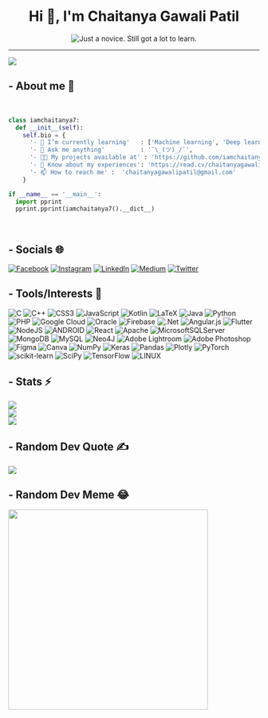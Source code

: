 <h1 align="center">Hi 👋, I'm Chaitanya Gawali Patil</h1>
<p align="center">
  <img src="https://readme-typing-svg.herokuapp.com?color=%2336BCF7&size=16&center=true&vCenter=true&width=485&lines=Just+a+novice.+Still+got+a+lot+to+learn.;Machine+Learning.;Loves+Open+Source+%E2%9D%A4%EF%B8%8F" alt="Just a novice. Still got a lot to learn." />
</p>

---
[![](https://visitcount.itsvg.in/api?id=iamchaitanya7&icon=2&color=2)](https://visitcount.itsvg.in)
<br>

## - About me 🔭
<br> 

```python
class iamchaitanya7:
  def __init__(self):
    self.bio = {
      '- 🌱 I’m currently learning'   : ['Machine learning', 'Deep learning', 'Django', 'Flask'],
      '- 💬 Ask me anything'          : '¯\_(ツ)_/¯',
      '- 👨‍💻 My projects available at' : 'https://github.com/iamchaitanya7',
      '- 📄 Know about my experiences': 'https://read.cv/chaitanyagawalipatil',
      '- 📫 How to reach me' :  'chaitanyagawalipatil@gmail.com'
    }

if __name__ == '__main__':
  import pprint
  pprint.pprint(iamchaitanya7().__dict__)
```
<br>

## - Socials 🌐
[![Facebook](https://img.shields.io/badge/Facebook-%231877F2.svg?logo=Facebook&logoColor=white)](https://facebook.com/chaitanya.gawali.patil.7) [![Instagram](https://img.shields.io/badge/Instagram-%23E4405F.svg?logo=Instagram&logoColor=white)](https://instagram.com/chaitanya_gawali_patil) [![LinkedIn](https://img.shields.io/badge/LinkedIn-%230077B5.svg?logo=linkedin&logoColor=white)](https://linkedin.com/in/chaitanya-gawali-patil) [![Medium](https://img.shields.io/badge/Medium-12100E?logo=medium&logoColor=white)](https://medium.com/@@chaitanyagawalipatil) [![Twitter](https://img.shields.io/badge/Twitter-%231DA1F2.svg?logo=Twitter&logoColor=white)](https://twitter.com/iamchaitanya_7) 

## - Tools/Interests 🔗
![C](https://img.shields.io/badge/c-%2300599C.svg?style=for-the-badge&logo=c&logoColor=white) ![C++](https://img.shields.io/badge/c++-%2300599C.svg?style=for-the-badge&logo=c%2B%2B&logoColor=white) ![CSS3](https://img.shields.io/badge/css3-%231572B6.svg?style=for-the-badge&logo=css3&logoColor=white) ![JavaScript](https://img.shields.io/badge/javascript-%23323330.svg?style=for-the-badge&logo=javascript&logoColor=%23F7DF1E) ![Kotlin](https://img.shields.io/badge/kotlin-%230095D5.svg?style=for-the-badge&logo=kotlin&logoColor=white) ![LaTeX](https://img.shields.io/badge/latex-%23008080.svg?style=for-the-badge&logo=latex&logoColor=white) ![Java](https://img.shields.io/badge/java-%23ED8B00.svg?style=for-the-badge&logo=java&logoColor=white) ![Python](https://img.shields.io/badge/python-3670A0?style=for-the-badge&logo=python&logoColor=ffdd54) ![PHP](https://img.shields.io/badge/php-%23777BB4.svg?style=for-the-badge&logo=php&logoColor=white) ![Google Cloud](https://img.shields.io/badge/Google%20Cloud-%234285F4.svg?style=for-the-badge&logo=google-cloud&logoColor=white) ![Oracle](https://img.shields.io/badge/Oracle-F80000?style=for-the-badge&logo=oracle&logoColor=white) ![Firebase](https://img.shields.io/badge/firebase-%23039BE5.svg?style=for-the-badge&logo=firebase) ![.Net](https://img.shields.io/badge/.NET-5C2D91?style=for-the-badge&logo=.net&logoColor=white) ![Angular.js](https://img.shields.io/badge/angular.js-%23E23237.svg?style=for-the-badge&logo=angularjs&logoColor=white) ![Flutter](https://img.shields.io/badge/Flutter-%2302569B.svg?style=for-the-badge&logo=Flutter&logoColor=white) ![NodeJS](https://img.shields.io/badge/node.js-6DA55F?style=for-the-badge&logo=node.js&logoColor=white) ![ANDROID](https://img.shields.io/badge/android-%2320232a.svg?style=for-the-badge&logo=android&logoColor=%a4c639) ![React](https://img.shields.io/badge/react-%2320232a.svg?style=for-the-badge&logo=react&logoColor=%2361DAFB) ![Apache](https://img.shields.io/badge/apache-%23D42029.svg?style=for-the-badge&logo=apache&logoColor=white) ![MicrosoftSQLServer](https://img.shields.io/badge/Microsoft%20SQL%20Sever-CC2927?style=for-the-badge&logo=microsoft%20sql%20server&logoColor=white) ![MongoDB](https://img.shields.io/badge/MongoDB-%234ea94b.svg?style=for-the-badge&logo=mongodb&logoColor=white) ![MySQL](https://img.shields.io/badge/mysql-%2300f.svg?style=for-the-badge&logo=mysql&logoColor=white) 	![Neo4J](https://img.shields.io/badge/Neo4j-008CC1?style=for-the-badge&logo=neo4j&logoColor=white) ![Adobe Lightroom](https://img.shields.io/badge/Adobe%20Lightroom-31A8FF.svg?style=for-the-badge&logo=Adobe%20Lightroom&logoColor=white) ![Adobe Photoshop](https://img.shields.io/badge/adobephotoshop-%2331A8FF.svg?style=for-the-badge&logo=adobephotoshop&logoColor=white) 	![Figma](https://img.shields.io/badge/figma-%23F24E1E.svg?style=for-the-badge&logo=figma&logoColor=white) ![Canva](https://img.shields.io/badge/Canva-%2300C4CC.svg?style=for-the-badge&logo=Canva&logoColor=white) ![NumPy](https://img.shields.io/badge/numpy-%23013243.svg?style=for-the-badge&logo=numpy&logoColor=white) ![Keras](https://img.shields.io/badge/Keras-%23D00000.svg?style=for-the-badge&logo=Keras&logoColor=white) ![Pandas](https://img.shields.io/badge/pandas-%23150458.svg?style=for-the-badge&logo=pandas&logoColor=white) ![Plotly](https://img.shields.io/badge/Plotly-%233F4F75.svg?style=for-the-badge&logo=plotly&logoColor=white) ![PyTorch](https://img.shields.io/badge/PyTorch-%23EE4C2C.svg?style=for-the-badge&logo=PyTorch&logoColor=white) ![scikit-learn](https://img.shields.io/badge/scikit--learn-%23F7931E.svg?style=for-the-badge&logo=scikit-learn&logoColor=white) ![SciPy](https://img.shields.io/badge/SciPy-%230C55A5.svg?style=for-the-badge&logo=scipy&logoColor=%white) ![TensorFlow](https://img.shields.io/badge/TensorFlow-%23FF6F00.svg?style=for-the-badge&logo=TensorFlow&logoColor=white) ![LINUX](https://img.shields.io/badge/Linux-FCC624?style=for-the-badge&logo=linux&logoColor=black)
## - Stats ⚡️
![](https://github-readme-stats.vercel.app/api?username=iamchaitanya7&theme=merko&hide_border=false&include_all_commits=true&count_private=true)<br/>
![](https://github-readme-streak-stats.herokuapp.com/?user=iamchaitanya7&theme=merko&hide_border=false)<br/>
![](https://github-readme-stats.vercel.app/api/top-langs/?username=iamchaitanya7&theme=merko&hide_border=false&include_all_commits=true&count_private=true&layout=compact)

## - Random Dev Quote ✍️
![](https://quotes-github-readme.vercel.app/api?type=horizontal&theme=merko)

## - Random Dev Meme 😂
<img src='https://randommeme-five.vercel.app/' style="height: 400px;"/>
